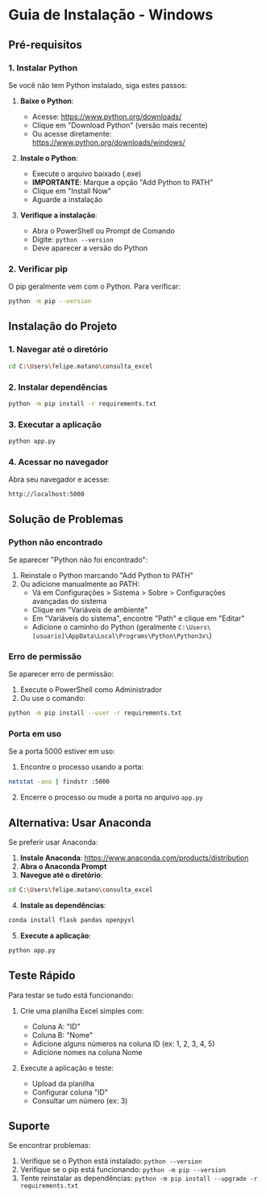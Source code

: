 # Guia de Instalação - Windows

## Pré-requisitos

### 1. Instalar Python

Se você não tem Python instalado, siga estes passos:

1. **Baixe o Python**:
   - Acesse: https://www.python.org/downloads/
   - Clique em "Download Python" (versão mais recente)
   - Ou acesse diretamente: https://www.python.org/downloads/windows/

2. **Instale o Python**:
   - Execute o arquivo baixado (.exe)
   - **IMPORTANTE**: Marque a opção "Add Python to PATH"
   - Clique em "Install Now"
   - Aguarde a instalação

3. **Verifique a instalação**:
   - Abra o PowerShell ou Prompt de Comando
   - Digite: `python --version`
   - Deve aparecer a versão do Python

### 2. Verificar pip

O pip geralmente vem com o Python. Para verificar:
```bash
python -m pip --version
```

## Instalação do Projeto

### 1. Navegar até o diretório
```bash
cd C:\Users\felipe.matano\consulta_excel
```

### 2. Instalar dependências
```bash
python -m pip install -r requirements.txt
```

### 3. Executar a aplicação
```bash
python app.py
```

### 4. Acessar no navegador
Abra seu navegador e acesse:
```
http://localhost:5000
```

## Solução de Problemas

### Python não encontrado
Se aparecer "Python não foi encontrado":
1. Reinstale o Python marcando "Add Python to PATH"
2. Ou adicione manualmente ao PATH:
   - Vá em Configurações > Sistema > Sobre > Configurações avançadas do sistema
   - Clique em "Variáveis de ambiente"
   - Em "Variáveis do sistema", encontre "Path" e clique em "Editar"
   - Adicione o caminho do Python (geralmente `C:\Users\[usuario]\AppData\Local\Programs\Python\Python3x\`)

### Erro de permissão
Se aparecer erro de permissão:
1. Execute o PowerShell como Administrador
2. Ou use o comando:
```bash
python -m pip install --user -r requirements.txt
```

### Porta em uso
Se a porta 5000 estiver em uso:
1. Encontre o processo usando a porta:
```bash
netstat -ano | findstr :5000
```
2. Encerre o processo ou mude a porta no arquivo `app.py`

## Alternativa: Usar Anaconda

Se preferir usar Anaconda:

1. **Instale Anaconda**: https://www.anaconda.com/products/distribution
2. **Abra o Anaconda Prompt**
3. **Navegue até o diretório**:
```bash
cd C:\Users\felipe.matano\consulta_excel
```
4. **Instale as dependências**:
```bash
conda install flask pandas openpyxl
```
5. **Execute a aplicação**:
```bash
python app.py
```

## Teste Rápido

Para testar se tudo está funcionando:

1. Crie uma planilha Excel simples com:
   - Coluna A: "ID"
   - Coluna B: "Nome"
   - Adicione alguns números na coluna ID (ex: 1, 2, 3, 4, 5)
   - Adicione nomes na coluna Nome

2. Execute a aplicação e teste:
   - Upload da planilha
   - Configurar coluna "ID"
   - Consultar um número (ex: 3)

## Suporte

Se encontrar problemas:
1. Verifique se o Python está instalado: `python --version`
2. Verifique se o pip está funcionando: `python -m pip --version`
3. Tente reinstalar as dependências: `python -m pip install --upgrade -r requirements.txt` 